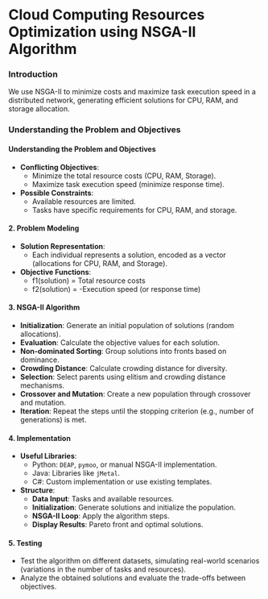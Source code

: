 # Cloud Computing Resources Optimization using NSGA-II Algorithm 

### Introduction 

We use NSGA-II to minimize costs and maximize task execution speed in a distributed network, generating efficient solutions for CPU, RAM, and storage allocation.

### Understanding the Problem and Objectives 
#### **Understanding the Problem and Objectives**

-   **Conflicting Objectives**:
    -   Minimize the total resource costs (CPU, RAM, Storage).
    -   Maximize task execution speed (minimize response time).
-   **Possible Constraints**:
    -   Available resources are limited.
    -   Tasks have specific requirements for CPU, RAM, and storage.

#### 2. **Problem Modeling**

-   **Solution Representation**:
    -   Each individual represents a solution, encoded as a vector (allocations for CPU, RAM, and Storage).
-   **Objective Functions**:
    -   f1(solution) = Total resource costs
    -   f2(solution) = -Execution speed (or response time)

#### 3. **NSGA-II Algorithm**

-   **Initialization**: Generate an initial population of solutions (random allocations).
-   **Evaluation**: Calculate the objective values for each solution.
-   **Non-dominated Sorting**: Group solutions into fronts based on dominance.
-   **Crowding Distance**: Calculate crowding distance for diversity.
-   **Selection**: Select parents using elitism and crowding distance mechanisms.
-   **Crossover and Mutation**: Create a new population through crossover and mutation.
-   **Iteration**: Repeat the steps until the stopping criterion (e.g., number of generations) is met.

#### 4. **Implementation**

-   **Useful Libraries**:
    -   Python: `DEAP`, `pymoo`, or manual NSGA-II implementation.
    -   Java: Libraries like `jMetal`.
    -   C#: Custom implementation or use existing templates.
-   **Structure**:
    -   **Data Input**: Tasks and available resources.
    -   **Initialization**: Generate solutions and initialize the population.
    -   **NSGA-II Loop**: Apply the algorithm steps.
    -   **Display Results**: Pareto front and optimal solutions.

#### 5. **Testing**

-   Test the algorithm on different datasets, simulating real-world scenarios (variations in the number of tasks and resources).
-   Analyze the obtained solutions and evaluate the trade-offs between objectives.